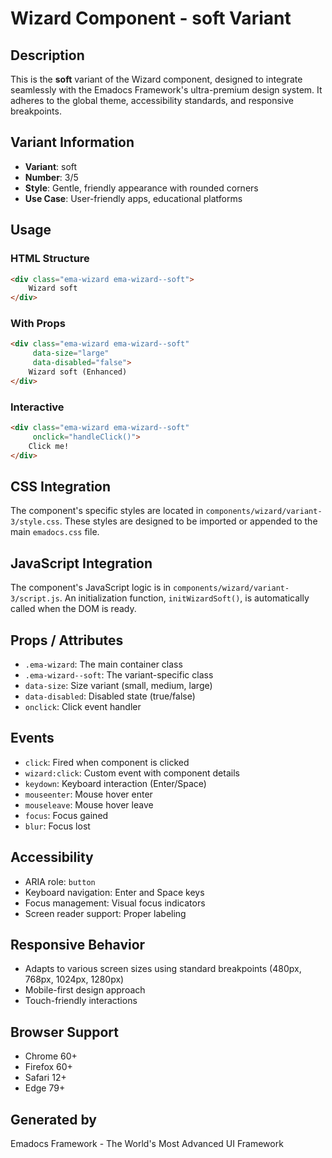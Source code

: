 # Wizard Component - soft Variant

## Description
This is the **soft** variant of the Wizard component, designed to integrate seamlessly with the Emadocs Framework's ultra-premium design system. It adheres to the global theme, accessibility standards, and responsive breakpoints.

## Variant Information
- **Variant**: soft
- **Number**: 3/5
- **Style**: Gentle, friendly appearance with rounded corners
- **Use Case**: User-friendly apps, educational platforms

## Usage

### HTML Structure
```html
<div class="ema-wizard ema-wizard--soft">
    Wizard soft
</div>
```

### With Props
```html
<div class="ema-wizard ema-wizard--soft" 
     data-size="large" 
     data-disabled="false">
    Wizard soft (Enhanced)
</div>
```

### Interactive
```html
<div class="ema-wizard ema-wizard--soft" 
     onclick="handleClick()">
    Click me!
</div>
```

## CSS Integration
The component's specific styles are located in `components/wizard/variant-3/style.css`. These styles are designed to be imported or appended to the main `emadocs.css` file.

## JavaScript Integration
The component's JavaScript logic is in `components/wizard/variant-3/script.js`. An initialization function, `initWizardSoft()`, is automatically called when the DOM is ready.

## Props / Attributes
- `.ema-wizard`: The main container class
- `.ema-wizard--soft`: The variant-specific class
- `data-size`: Size variant (small, medium, large)
- `data-disabled`: Disabled state (true/false)
- `onclick`: Click event handler

## Events
- `click`: Fired when component is clicked
- `wizard:click`: Custom event with component details
- `keydown`: Keyboard interaction (Enter/Space)
- `mouseenter`: Mouse hover enter
- `mouseleave`: Mouse hover leave
- `focus`: Focus gained
- `blur`: Focus lost

## Accessibility
- ARIA role: `button`
- Keyboard navigation: Enter and Space keys
- Focus management: Visual focus indicators
- Screen reader support: Proper labeling

## Responsive Behavior
- Adapts to various screen sizes using standard breakpoints (480px, 768px, 1024px, 1280px)
- Mobile-first design approach
- Touch-friendly interactions

## Browser Support
- Chrome 60+
- Firefox 60+
- Safari 12+
- Edge 79+

## Generated by
Emadocs Framework - The World's Most Advanced UI Framework
